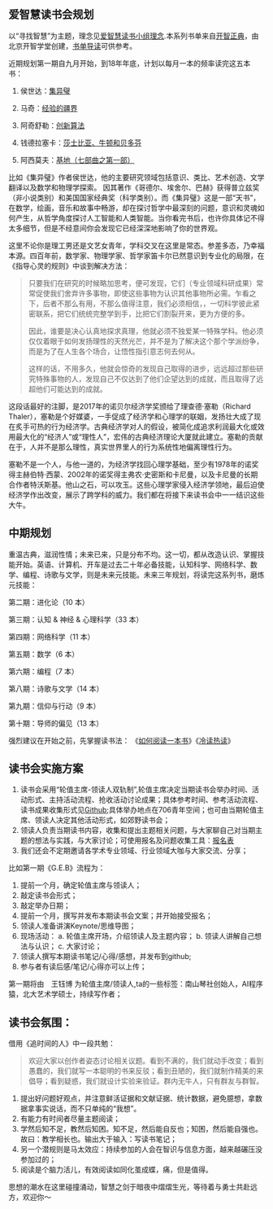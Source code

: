 ## 爱智慧读书会规划

以“寻找智慧”为主题，理念见[爱智慧读书小组理念](https://www.douban.com/note/680099785/).本系列书单来自[开智正典](https://www.douban.com/doulist/41691053/)，由北京开智学堂创建，[书单导读](https://mp.weixin.qq.com/s?__biz=MzA4ODM4ODQ3MQ==&mid=400064046&idx=1&sn=a138f459257a14f03f967af8d6160df2#rd)可供参考。

近期规划第一期自九月开始，到18年年底，计划以每月一本的频率读完这五本书：

1. 侯世达：[集异璧](https://book.douban.com/subject/1291204/)

2. 马奇：[经验的疆界](https://book.douban.com/subject/6687032/)

3. 阿奇舒勒：[创新算法](https://book.douban.com/subject/3354596/)

4. 钱德拉塞卡：[莎士比亚、牛顿和贝多芬](https://book.douban.com/subject/1037290/)

5. 阿西莫夫：[基地（七部曲之第一部）](https://book.douban.com/subject/1258490/)

比如《集异璧》作者侯世达，他的主要研究领域包括意识、类比、艺术创造、文学翻译以及数学和物理学探索。 因其著作《哥德尔、埃舍尔、巴赫》获得普立兹奖（非小说类别）和美国国家经典奖（科学类别）。而《集异璧》这是一部“天书”，在数学，绘画，音乐和故事中畅游，却在探讨哲学中最深刻的问题，意识和灵魂如何产生，从哲学角度探讨人工智能和人类智能。当你看完书后，也许你具体记不得太多细节，但是不经意间你会发现它已经深深地影响了你的世界观。

这里不论你是理工男还是文艺女青年，学科交叉在这里是常态。参差多态，乃幸福本源。四百年前，数学家、物理学家、哲学家笛卡尔已然意识到专业化的局限，在《指导心灵的规则》中谈到解决方法：
> 只要我们在研究的时候略加思考，便可发现，它们（专业领域科研成果）常常促使我们舍弃许多事物，即使这些事物为认识其他事物所必需。乍看之下，后者不那么有用，不那么值得注意，我们必须相信，，一切科学彼此紧密联系，把它们统统完整学到手，比把它们割裂开来，更为方便的多。
>
> 因此，谁要是决心认真地探求真理，他就必须不独爱某一特殊学科。他必须仅仅着眼于如何发扬理性的天然光芒，并不是为了解决这个那个学派纷争，而是为了在人生各个场合，让悟性指引意志何去何从。
>
> 这样的话，不用多久，他就会惊奇的发现自己取得的进步，远远超过那些研究特殊事物的人，发现自己不仅达到了他们企望达到的成就，而且取得了远超他们可能达到的成就。

这段话最好的注脚，是2017年的诺贝尔经济学奖颁给了理查德·塞勒（Richard Thaler），塞勒是个好媒婆，一手促成了经济学和心理学的联姻，发扬壮大成了现在炙手可热的行为经济学。古典经济学对人的假设，被简化成追求利润最大化或效用最大化的“经济人”或“理性人”，宏伟的古典经济理论大厦就此建立。塞勒的贡献在于，人并不是那么理性，真实世界里人的行为系统性地偏离理性行为。

塞勒不是一个人，与他一道的，为经济学找回心理学基础，至少有1978年的诺奖得主赫伯特·西蒙、2002年的诺奖得主弗农·史密斯和卡尼曼，以及卡尼曼的长期合作者特沃斯基。他山之石，可以攻玉。这些心理学家侵入经济学领地，最后迫使经济学作出改变，展示了跨学科的威力。我们都在将接下来读书会中一一结识这些大牛。




## 中期规划
重温古典，滋润性情；未来已来，只是分布不均。这一切，都从改造认识、掌握技能开始。英语、计算机、开车是过去二十年必备技能，认知科学、网络科学、数学、编程、诗歌与文学，则是未来元技能。未来三年规划，将读完这系列书，磨炼元技能：

第二期：进化论（10 本） 

第三期：认知 & 神经 & 心理科学（33 本） 

第四期：网络科学（11 本） 

第五期：数学（6 本） 

第六期：编程（7 本） 

第八期：诗歌与文学（14 本） 

第九期：信仰与行动（9 本） 

第十期：导师的偏见（13 本） 



强烈建议在开始之前，先掌握读书法：
《[如何阅读一本书](https://book.douban.com/subject/1013208/)》《[冷读热读](https://mp.weixin.qq.com/s/IU8-bfPflcPt-1Hst8Q5Zg)》 




## 读书会实施方案
1. 读书会采用“轮值主席-领读人双轨制”,轮值主席决定当期读书会举办时间、活动形式、主持活动流程、抢收活动讨论成果；具体参考时间、参考活动流程、读书成果收集形式见[Github](https://github.com/WangYuBo/fallin-wisdom-reading-club);具体举办地点在706青年空间；也可由当期轮值主席、领读人决定其他活动形式，如郊野读书会；
2. 领读人负责当期读书内容，收集和提出主题相关问题，与大家聊自己对当期主题的想法与实践，与大家讨论；可使用报名及问题收集工具：[报名表](http://cn.mikecrm.com/6tklZbu)
3. 我们还会不定期邀请各学术专业领域、行业领域大咖与大家交流、分享；

比如第一期《G.E.B》流程为：
> 
> 
1. 提前一个月，确定轮值主席与领读人；
2. 敲定读书会形式；
3. 敲定举办日期；
4. 提前一个月，撰写并发布本期读书会文案；并开始接受报名；
5. 领读人准备讲演Keynote/思维导图；
6. 现场活动：
   a. 轮值主席开场，介绍领读人及主题内容；
   b. 领读人讲解自己想法与认识；
   c. 大家讨论；
7. 领读人撰写本期读书笔记/心得/感想，并发布到github;
8. 参与者有读后感/笔记/心得亦可以上传；

第一期将由　王钰博 为轮值主席/领读人,ta的一些标签：南山琴社创始人，AI程序猿，北大艺术学硕士，持续写作者；

## 读书会氛围：
借用《追时间的人》中一段共勉：
> 欢迎大家以创作者姿态讨论相关议题。看到不满的，我们就动手改变；看到愚蠢的，我们就写一本聪明的书来反驳；看到丑陋的，我们就制作精美的来倡导；看到疑惑，我们就设计实验来验证。群内无牛人，只有群友与群智。


1. 提出好问题好观点，并注意鲜活证据和文献证据、统计数据，避免臆想，拿数据拿事实说话，而不只单纯的“我想”。
2. 有能力有时间者尽量主题阅读；
3. 学然后知不足，教然后知困。知不足，然后能自反也；知困，然后能自强也。故曰：教学相长也。输出大于输入：写读书笔记；
4. 另一个潜规则是马太效应：持续参加的人会在智识与信息方面，越来越碾压没参加过的；
5. 阅读是个脑力活儿，有效阅读如同化茧成蝶，痛，但是值得。


思想的潮水在这里碰撞涌动，智慧之剑于暗夜中熠熠生光，等待着与勇士共赴远方，欢迎你～



